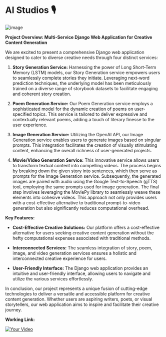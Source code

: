 # AI Studios 🎙️

![image](https://github.com/Manya009/AI_Studios/assets/94184147/5c0a51e8-9580-4462-b855-871db6cd48b7)


**Project Overview: Multi-Service Django Web Application for Creative Content Generation**

We are excited to present a comprehensive Django web application designed to cater to diverse creative needs through four distinct services:

1. **Story Generation Service:**
   Harnessing the power of Long Short-Term Memory (LSTM) models, our Story Generation service empowers users to seamlessly complete stories they initiate. Leveraging next-word prediction techniques, the underlying model has been meticulously trained on a diverse range of storybook datasets to facilitate engaging and coherent story creation.

2. **Poem Generation Service:**
   Our Poem Generation service employs a sophisticated model for the dynamic creation of poems on user-specified topics. This service is tailored to deliver expressive and contextually relevant poems, adding a touch of literary finesse to the user experience.

3. **Image Generation Service:**
   Utilizing the OpenAI API, our Image Generation service enables users to generate images based on singular prompts. This integration facilitates the creation of visually stimulating content, enhancing the overall richness of user-generated projects.

4. **Movie/Video Generation Service:**
   This innovative service allows users to transform textual content into compelling videos. The process begins by breaking down the given story into sentences, which then serve as prompts for the Image Generation service. Subsequently, the generated images are paired with audio using the Google Text-to-Speech (gTTS) tool, employing the same prompts used for image generation. The final step involves leveraging the MoviePy library to seamlessly weave these elements into cohesive videos. This approach not only provides users with a cost-effective alternative to traditional prompt-to-video generation but also significantly reduces computational overhead.

**Key Features:**
- **Cost-Effective Creative Solutions:** Our platform offers a cost-effective alternative for users seeking creative content generation without the hefty computational expenses associated with traditional methods.

- **Interconnected Services:** The seamless integration of story, poem, image, and video generation services ensures a holistic and interconnected creative experience for users.

- **User-Friendly Interface:** The Django web application provides an intuitive and user-friendly interface, allowing users to navigate and utilize the various services effortlessly.

In conclusion, our project represents a unique fusion of cutting-edge technologies to deliver a versatile and accessible platform for creative content generation. Whether users are aspiring writers, poets, or visual storytellers, our web application aims to inspire and facilitate their creative journey.

**Working Link:**

[![Your Video](https://img.youtube.com/vi/wFT0a0qqnBM/0.jpg)](https://youtu.be/wFT0a0qqnBM?si=I0nHeZRHdxHSN-k2)

